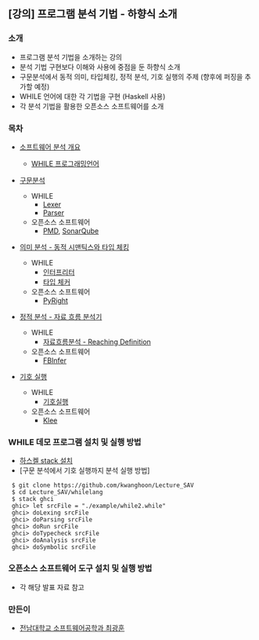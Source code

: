 ## [강의] 프로그램 분석 기법 - 하향식 소개


### 소개
 - 프로그램 분석 기법을 소개하는 강의
 - 분석 기법 구현보다 이해와 사용에 중점을 둔 하향식 소개 
 - 구문분석에서 동적 의미, 타입체킹, 정적 분석, 기호 실행의 주제 (향후에 퍼징을 추가할 예정)
 - WHILE 언어에 대한 각 기법을 구현 (Haskell 사용)
 - 각 분석 기법을 활용한 오픈소스 소프트웨어를 소개

### 목차
- [소프트웨어 분석 개요](https://docs.google.com/presentation/d/1sPgADP18a_4HIS__g8GoYUSFQcxB3hk8ljlBNPkVqWQ/edit?usp=sharing)

  * [WHILE 프로그래밍언어](https://github.com/kwanghoon/Lecture_SAV/tree/master/whilelang/example)

- [구문분석](https://docs.google.com/presentation/d/1_JrGo2I4U-_bO2nN5QLKZpfpicCBDcjs693UaWocQ3E/edit?usp=sharing)

  * WHILE
    - [Lexer](https://github.com/kwanghoon/Lecture_SAV/blob/master/whilelang/app/Lexer.hs)
    - [Parser](https://github.com/kwanghoon/Lecture_SAV/blob/master/whilelang/app/Parser.hs)
  * 오픈소스 소프트웨어
    - [PMD](https://pmd.github.io/), [SonarQube](https://www.sonarqube.org/)
  
- [의미 분석 - 동적 시맨틱스와 타입 체킹](https://docs.google.com/presentation/d/1Qd_yBSS9QXrNDe2xmJK3hseoTPZ8_DxPMMlusFb8PiA/edit?usp=sharing)

  * WHILE
     - [인터프리터](https://github.com/kwanghoon/Lecture_SAV/blob/master/whilelang/app/interp/Interp.hs)
     - [타입 체커](https://github.com/kwanghoon/Lecture_SAV/blob/master/whilelang/app/typecheck/Typecheck.hs)
  * 오픈소스 소프트웨어
     - [PyRight](https://github.com/microsoft/pyright)
  
- [정적 분석 - 자료 흐름 분석기](https://docs.google.com/presentation/d/1JewV7c8Q389PR7nuIVlpuytD66ZIyS-zcg3sdVQzAGo/edit?usp=sharing)

  * WHILE
     - [자료흐름분석 - Reaching Definition](https://github.com/kwanghoon/Lecture_SAV/blob/master/whilelang/app/dataflow/Dataflow.hs)
  * 오픈소스 소프트웨어
     - [FBInfer](https://fbinfer.com)

- [기호 실행](https://docs.google.com/presentation/d/1_Z9-xdhx04eDvcfdLUW8Jj8_2WS9t5YJS9AO8jYdLYo/edit?usp=sharing)

  * WHILE
     - [기호실행](https://github.com/kwanghoon/Lecture_SAV/blob/master/whilelang/app/symexec/SymExec.hs)
  * 오픈소스 소프트웨어
     - [Klee](http://klee.github.io/)

### WHILE 데모 프로그램 설치 및 실행 방법

- [하스켈 stack 설치](https://docs.haskellstack.org/en/stable/install_and_upgrade/)
- [구문 분석에서 기호 실행까지 분석 실행 방법]

```
 $ git clone https://github.com/kwanghoon/Lecture_SAV
 $ cd Lecture_SAV/whilelang
 $ stack ghci
 ghic> let srcFile = "./example/while2.while"
 ghci> doLexing srcFile
 ghci> doParsing srcFile
 ghci> doRun srcFile
 ghci> doTypecheck srcFile
 ghci> doAnalysis srcFile
 ghci> doSymbolic srcFile
```

### 오픈소스 소프트웨어 도구 설치 및 실행 방법

- 각 해당 발표 자료 참고

### 만든이
 - [전남대학교 소프트웨어공학과 최광훈](https://kwanghoon.github.io)